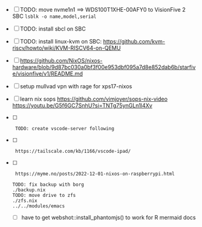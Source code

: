- [ ] TODO: move nvme1n1 ==> WDS100T1XHE-00AFY0 to VisionFive 2 SBC `lsblk -o name,model,serial`
- [ ] TODO: install sbcl on SBC
- [ ] TODO: install linux-kvm on SBC: https://github.com/kvm-riscv/howto/wiki/KVM-RISCV64-on-QEMU
- [ ] https://github.com/NixOS/nixos-hardware/blob/9d87bc030a0bf3f00e953dbf095a7d8e852dab6b/starfive/visionfive/v1/README.md
- [ ] setup mullvad vpn with rage for xps17-nixos
- [ ] learn nix sops
https://github.com/vimjoyer/sops-nix-video
https://youtu.be/G5f6GC7SnhU?si=TNTg75ynGLn1l4Xv

- [ ]      TODO: create vscode-server following
- [ ]      https://tailscale.com/kb/1166/vscode-ipad/
- [ ]      https://myme.no/posts/2022-12-01-nixos-on-raspberrypi.html

      TODO: fix backup with borg
      ./backup.nix
      TODO: move drive to zfs
      ./zfs.nix
      ../../modules/emacs
  - [ ] have to get webshot::install_phantomjs() to work for R mermaid docs
